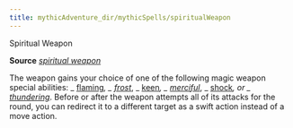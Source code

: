 ```yaml
---
title: mythicAdventure_dir/mythicSpells/spiritualWeapon
---
```

Spiritual Weapon

**Source** [_spiritual weapon_](spell_dir/spiritualWeapon#_spiritual-weapon)

The weapon gains your choice of one of the following magic weapon special abilities: _ [flaming](magicItems/weapons#_weapons-flaming)_, _ [frost](magicItem_dir/weapons#_weapons-frost)_, _ [keen](magicItems/weapons#_weapons-keen)_, _ [merciful](magicItem_dir/weapons#_weapons-merciful)_, _ [shock](magicItems/weapons#_weapons-shock)_, or _ [thundering](magicItem_dir/weapons#_thundering)_. Before or after the weapon attempts all of its attacks for the round, you can redirect it to a different target as a swift action instead of a move action.

